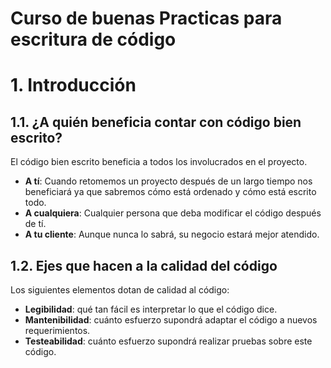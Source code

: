 # Curso de buenas Practicas para escritura de código


# 1. Introducción

## 1.1. ¿A quién beneficia contar con código bien escrito?
El código bien escrito beneficia a todos los involucrados en el proyecto.

- **A tí**: Cuando retomemos un proyecto después de un largo tiempo nos beneficiará ya que sabremos cómo está ordenado y cómo está escrito todo.
- **A cualquiera**: Cualquier persona que deba modificar el código después de tí.
- **A tu cliente**: Aunque nunca lo sabrá, su negocio estará mejor atendido.

## 1.2. Ejes que hacen a la calidad del código

Los siguientes elementos dotan de calidad al código:
- **Legibilidad**: qué tan fácil es interpretar lo que el código dice.
- **Mantenibilidad**: cuánto esfuerzo supondrá adaptar el código a nuevos requerimientos.
- **Testeabilidad**: cuánto esfuerzo supondrá realizar pruebas sobre este código.

